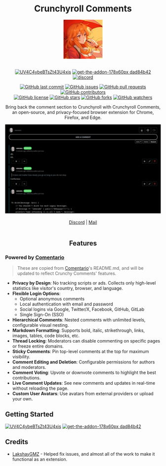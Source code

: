 <div align="center">

<h1 style="border-bottom: none">
    <b>Crunchyroll Comments</b>
    <br>
</h1>
<a href="images/HimeComments.jpeg">
    <img alt="Crunchyroll Comments logo" src="images/HimeComments.jpeg" style="width: 25%; height: auto; max-width: 300px; max-height: 300px">
</a>
<br/>
<br/>

[![UV4C4ybeBTsZt43U4xis](https://github.com/user-attachments/assets/6a6c5caa-f384-4201-bc2e-023bfd7687c4)](https://chromewebstore.google.com/detail/crunchy-comments/feapmagcaclnifojeninfmpdedbiafdd?authuser=0&hl=en)
[![get-the-addon-178x60px dad84b42](https://github.com/user-attachments/assets/fe67e707-37c3-40d4-b04d-0526018930f6)](https://addons.mozilla.org/en-US/firefox/addon/crunchy-comments-uwu/)
<a href="https://discord.gg/a3bCfxxt"><img src="https://cdn.prod.website-files.com/6257adef93867e50d84d30e2/636e0b5493894cf60b300587_full_logo_white_RGB.svg" alt="discord" width="200" height="60"/></a>

[![GitHub last commit](https://img.shields.io/github/last-commit/martian0x80/CrunchyComments)](https://github.com/martian0x80/CrunchyComments/commits/master)
[![GitHub issues](https://img.shields.io/github/issues/martian0x80/CrunchyComments)](https://github.com/martian0x80/CrunchyComments/issues)
[![GitHub pull requests](https://img.shields.io/github/issues-pr/martian0x80/CrunchyComments)](https://github.com/martian0x80/CrunchyComments/pulls)
[![GitHub contributors](https://img.shields.io/github/contributors/martian0x80/CrunchyComments)](https://github.com/martian0x80/CrunchyComments/graphs/contributors)<br/>
[![GitHub license](https://img.shields.io/github/license/martian0x80/CrunchyComments)](https://github.com/martian0x80/CrunchyComments/blob/master/LICENSE)
[![GitHub stars](https://img.shields.io/github/stars/martian0x80/CrunchyComments)](https://github.com/martian0x80/CrunchyComments/stargazers)
[![GitHub forks](https://img.shields.io/github/forks/martian0x80/CrunchyComments)](https://github.com/martian0x80/CrunchyComments/network)
[![GitHub watchers](https://img.shields.io/github/watchers/martian0x80/CrunchyComments)](https://github.com/martian0x80/CrunchyComments/watchers)

<p align="center">
  Bring back the comment section to Crunchyroll with Crunchyroll Comments, an open-source, and privacy-focused browser extension for Chrome, Firefox, and Edge.
</p>
<a href="images/ss.png">
    <img alt="Crunchyroll Comments screenshot" src="images/ss.png" style="width: 100%; height: auto; max-width: 1000px; max-height: 1000px">
</a>
</div>

<br/>

<div align="center">
    <a href="https://discord.gg/DqXgPrVs">Discord</a> |
    <a href="mailto:nevergonnaletyoudown@proxiedmail.com">Mail</a>
</div>
<br/>


<div align="center">
    <h2 style="font-weight: bold">
        Features
    </h2>
</div>


### Powered by [Comentario](https://gitlab.com/comentario/comentario)

> These are copied from [Comentario](https://gitlab.com/comentario/comentario)'s README.md, and will be updated to reflect Crunchy Comments' features.

- **Privacy by Design**: No tracking scripts or ads. Collects only high-level statistics like visitor's country, browser, and language.
- **Flexible Login Options**:
  - Optional anonymous comments
  - Local authentication with email and password
  - Social logins via Google, Twitter/X, Facebook, GitHub, GitLab
  - Single Sign-On (SSO)
- **Hierarchical Comments**: Nested comments with unlimited levels, configurable visual nesting.
- **Markdown Formatting**: Supports bold, italic, strikethrough, links, images, tables, code blocks, etc.
- **Thread Locking**: Moderators can disable commenting on specific pages or freeze entire domains.
- **Sticky Comments**: Pin top-level comments at the top for maximum visibility.
- **Comment Editing and Deletion**: Configurable permissions for authors and moderators.
- **Comment Voting**: Upvote or downvote comments to highlight the best contributions.
- **Live Comment Updates**: See new comments and updates in real-time without reloading the page.
- **Custom User Avatars**: Use avatars from external providers or upload your own.

## Getting Started

[![UV4C4ybeBTsZt43U4xis](https://github.com/user-attachments/assets/6a6c5caa-f384-4201-bc2e-023bfd7687c4)](https://chromewebstore.google.com/detail/crunchy-comments/feapmagcaclnifojeninfmpdedbiafdd?authuser=0&hl=en)
[![get-the-addon-178x60px dad84b42](https://github.com/user-attachments/assets/fe67e707-37c3-40d4-b04d-0526018930f6)](https://addons.mozilla.org/en-US/firefox/addon/crunchy-comments-uwu/)

## Credits
- [LakshayGMZ](https://github.com/lakshayGMZ/) - Helped fix issues, and almost all of the work to make it functional as an extension.
